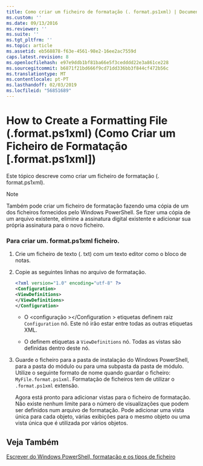 ```yaml
---
title: Como criar um ficheiro de formatação (. format.ps1xml) | Documentos da Microsoft
ms.custom: ''
ms.date: 09/13/2016
ms.reviewer: ''
ms.suite: ''
ms.tgt_pltfrm: ''
ms.topic: article
ms.assetid: eb568878-f63e-4561-98e2-16ee2ac7559d
caps.latest.revision: 8
ms.openlocfilehash: e97e9ddb1bf81ba66e5f3cedddd22e3a861ce228
ms.sourcegitcommit: b6871f21bd666f9cd71dd336bb3f844cf472b56c
ms.translationtype: MT
ms.contentlocale: pt-PT
ms.lasthandoff: 02/03/2019
ms.locfileid: "56851689"
---
```

# <a name="how-to-create-a-formatting-file-formatps1xml"></a>How to Create a Formatting File (.format.ps1xml) (Como Criar um Ficheiro de Formatação [.format.ps1xml])

Este tópico descreve como criar um ficheiro de formatação (. format.ps1xml).

> [!NOTE]
> Também pode criar um ficheiro de formatação fazendo uma cópia de um dos ficheiros fornecidos pelo Windows PowerShell. Se fizer uma cópia de um arquivo existente, elimine a assinatura digital existente e adicionar sua própria assinatura para o novo ficheiro.

### <a name="to-create-a-formatps1xml-file"></a>Para criar um. format.ps1xml ficheiro.

1. Crie um ficheiro de texto (. txt) com um texto editor como o bloco de notas.

2. Copie as seguintes linhas no arquivo de formatação.

   ```xml
   <?xml version="1.0" encoding="utf-8" ?>
   <Configuration>
   <ViewDefinitions>
   </ViewDefinitions>
   </Configuration>
   ```

   - O \<configuração >\</Configuration > etiquetas definem raiz `Configuration` nó. Este nó irão estar entre todas as outras etiquetas XML.

   - O <ViewDefinitions> </ViewDefinitions> definem etiquetas a `ViewDefinitions` nó. Todas as vistas são definidas dentro deste nó.

3. Guarde o ficheiro para a pasta de instalação do Windows PowerShell, para a pasta do módulo ou para uma subpasta da pasta de módulo. Utilize o seguinte formato de nome quando guardar o ficheiro: `MyFile.format.ps1xml`. Formatação de ficheiros tem de utilizar o `.format.ps1xml` extensão.

   Agora está pronto para adicionar vistas para o ficheiro de formatação. Não existe nenhum limite para o número de visualizações que podem ser definidos num arquivo de formatação. Pode adicionar uma vista única para cada objeto, várias exibições para o mesmo objeto ou uma vista única que é utilizada por vários objetos.

## <a name="see-also"></a>Veja Também

[Escrever do Windows PowerShell, formatação e os tipos de ficheiro](./writing-a-powershell-formatting-file.md)
